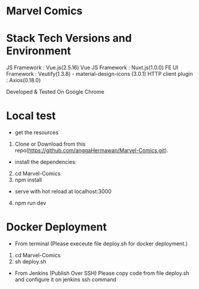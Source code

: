 # Marvel Comics

# Stack Tech Versions and Environment

JS Framework		: Vue.js(2.5.16)
Vue JS Framework	: Nuxt.js(1.0.0) 
FE UI Framework 	: Veutify(1.3.8) - material-design-icons (3.0.1)
HTTP client plugin  : Axios(0.18.0)

Developed & Tested On Google Chrome

# Local test

- get the resources
1. Clone or Download from this repo(https://github.com/anggaHermawan/Marvel-Comics.git).

- install the dependencies:
2. cd Marvel-Comics
3. npm install

- serve with hot reload at localhost:3000
4. npm run dev

# Docker Deployment

- From terminal (Please execeute file deploy.sh for docker deployment.)
1. cd Marvel-Comics
2. sh deploy.sh 

- From Jenkins (Publish Over SSH)
Please copy code from file deploy.sh and configure it on jenkins ssh command





